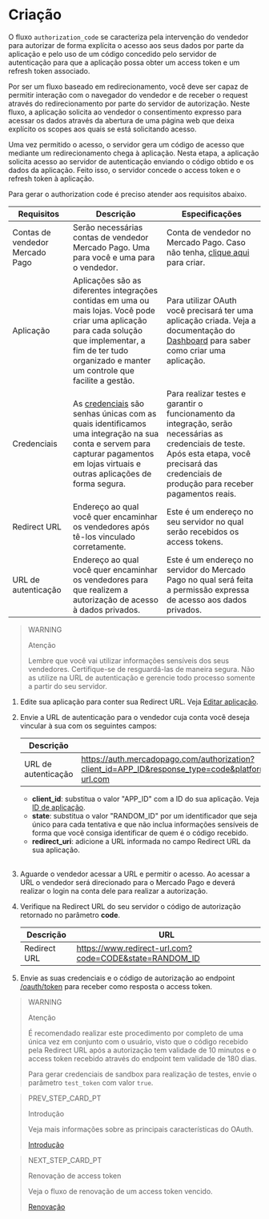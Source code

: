 # Criação
 
O fluxo `authorization_code` se caracteriza pela intervenção do vendedor para autorizar de forma explícita o acesso aos seus dados por parte da aplicação e pelo uso de um código concedido pelo servidor de autenticação para que a aplicação possa obter um access token e um refresh token associado.
 
Por ser um fluxo baseado em redirecionamento, você deve ser capaz de permitir interação com o navegador do vendedor e de receber o request através do redirecionamento por parte do servidor de autorização. Neste fluxo, a aplicação solicita ao vendedor o consentimento expresso para acessar os dados através da abertura de uma página web que deixa explícito os scopes aos quais se está solicitando acesso.
  
Uma vez permitido o acesso, o servidor gera um código de acesso que mediante um redirecionamento chega à aplicação. Nesta etapa, a aplicação solicita acesso ao servidor de autenticação enviando o código obtido e os dados da aplicação. Feito isso, o servidor concede o access token e o refresh token à aplicação.
 
Para gerar o authorization code é preciso atender aos requisitos abaixo.
 
| Requisitos | Descrição | Especificações |
| --- | --- | --- |
| Contas de vendedor Mercado Pago | Serão necessárias contas de vendedor Mercado Pago. Uma para você e uma para o vendedor. | Conta de vendedor no Mercado Pago. Caso não tenha, [clique aqui](https://www.mercadopago[FAKER][URL][DOMAIN]/hub/registration/landing) para criar. |
| Aplicação | Aplicações são as diferentes integrações contidas em uma ou mais lojas. Você pode criar uma aplicação para cada solução que implementar, a fim de ter tudo organizado e manter um controle que facilite a gestão. | Para utilizar OAuth você precisará ter uma aplicação criada. Veja a documentação do [Dashboard](https://www.mercadopago[FAKER][URL][DOMAIN]/developers/pt/guides/additional-content/dashboard/introduction) para saber como criar uma aplicação. |
| Credenciais | As [credenciais](/developers/pt/guides/additional-content/credentials/credentials) são senhas únicas com as quais identificamos uma integração na sua conta e servem para capturar pagamentos em lojas virtuais e outras aplicações de forma segura. | Para realizar testes e garantir o funcionamento da integração, serão necessárias as credenciais de teste. Após esta etapa, você precisará das credenciais de produção para receber pagamentos reais. |
| Redirect URL | Endereço ao qual você quer encaminhar os vendedores após tê-los vinculado corretamente. | Este é um endereço no seu servidor no qual serão recebidos os access tokens. |
| URL de autenticação | Endereço ao qual você quer encaminhar os vendedores para que realizem a autorização de acesso à dados privados. | Este é um endereço no servidor do Mercado Pago no qual será feita a permissão expressa de acesso aos dados privados. |
 
> WARNING
>
> Atenção
>
> Lembre que você vai utilizar informações sensíveis dos seus vendedores. Certifique-se de resguardá-las de maneira segura. Não as utilize na URL de autenticação e gerencie todo processo somente a partir do seu servidor.
 
1. Edite sua aplicação para conter sua Redirect URL. Veja [Editar aplicação](/developers/pt/guides/additional-content/dashboard/applications).
2. Envie a URL de autenticação para o vendedor cuja conta você deseja vincular à sua com os seguintes campos:

   |Descrição|URL| 
   |---|---|
   | URL de autenticação | https://auth.mercadopago.com/authorization?client_id=APP_ID&response_type=code&platform_id=mp&state=RANDOM_ID&redirect_uri=https://www.redirect-url.com |
     * **client_id**: substitua o valor "APP_ID" com a ID do sua aplicação. Veja [ID de aplicação](/developers/pt/guides/additional-content/dashboard/applications).
     * **state**: substitua o valor "RANDOM_ID" por um identificador que seja único para cada tentativa e que não inclua informações sensíveis de forma que você consiga identificar de quem é o código recebido.
     * **redirect_uri**: adicione a URL informada no campo Redirect URL da sua aplicação.
     <br/>
3. Aguarde o vendedor acessar a URL e permitir o acesso. Ao acessar a URL o vendedor será direcionado para o Mercado Pago e deverá realizar o login na conta dele para realizar a autorização.
4. Verifique na Redirect URL do seu servidor o código de autorização retornado no parâmetro **code**.

   |Descrição|URL| 
   |---|---|
   | Redirect URL | https://www.redirect-url.com?code=CODE&state=RANDOM_ID |
 
5. Envie as suas credenciais e o código de autorização ao endpoint [/oauth/token](/developers/pt/reference/oauth/_oauth_token/post) para receber como resposta o access token.
 
> WARNING
>
> Atenção
>
> É recomendado realizar este procedimento por completo de uma única vez em conjunto com o usuário, visto que o código recebido pela Redirect URL após a autorização tem validade de 10 minutos e o access token recebido através do endpoint tem validade de 180 dias.
> 
> Para gerar credenciais de sandbox para realização de testes, envie o parâmetro `test_token` com valor `true`.

> PREV_STEP_CARD_PT
>
> Introdução
>
> Veja mais informações sobre as principais características do OAuth.
>
> [Introdução](/developers/pt/guides/additional-content/security/oauth/introduction)

> NEXT_STEP_CARD_PT
>
> Renovação de access token
>
> Veja o fluxo de renovação de um access token vencido.
>
> [Renovação](/developers/pt/guides/additional-content/security/oauth/renewal)